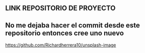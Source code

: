 ## LINK REPOSITORIO DE PROYECTO
## No me dejaba hacer el commit desde este repositorio entonces cree uno nuevo 
https://github.com/Richardherrera10/unsplash-image